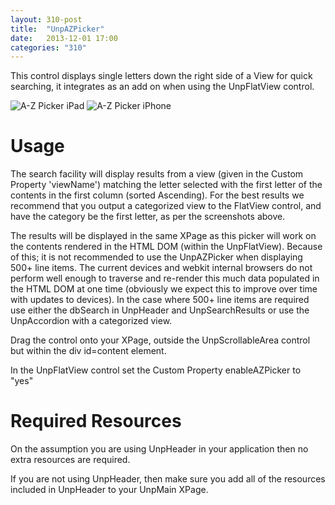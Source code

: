 ```yaml
---
layout: 310-post
title:  "UnpAZPicker"
date:   2013-12-01 17:00
categories: "310"
---
```


This control displays single letters down the right side of a View for quick searching, it integrates as an add on when using the UnpFlatView control.

![A-Z Picker iPad](http://teamstudio.s3.amazonaws.com/images/azpicker-ipad.png)
![A-Z Picker iPhone](http://teamstudio.s3.amazonaws.com/images/azpicker-iphone.png)

# Usage
The search facility will display results from a view (given in the Custom Property 'viewName') matching the letter selected with the first letter of the contents in the first column (sorted Ascending). For the best results we recommend that you output a categorized view to the FlatView control, and have the category be the first letter, as per the screenshots above.

The results will be displayed in the same XPage as this picker will work on the contents rendered in the HTML DOM (within the UnpFlatView). Because of this; it is not recommended to use the UnpAZPicker when displaying 500+ line items. The current devices and webkit internal browsers do not perform well enough to traverse and re-render this much data populated in the HTML DOM at one time (obviously we expect this to improve over time with updates to devices). In the case where 500+ line items are required use either the dbSearch in UnpHeader and UnpSearchResults or use the UnpAccordion with a categorized view.

Drag the control onto your XPage, outside the UnpScrollableArea control but within the div id=content element. 

In the UnpFlatView control set the Custom Property enableAZPicker to "yes"

<script src="https://gist.github.com/whitemx/7527770.js"></script>

# Required Resources
On the assumption you are using UnpHeader in your application then no extra resources are required.

If you are not using UnpHeader, then make sure you add all of the resources included in UnpHeader to your UnpMain XPage.